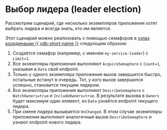 # Выбор лидера (leader election)

Рассмотрим сценарий, где несколько экземпляров приложения хотят выбрать лидера и всегда знать, кто им является.

Этот сценарий можно реализовать с помощью семафоров в [узлах координации {{ ydb-short-name }}](../../reference/ydb-sdk/coordination.md) следующим образом:

1. Создаётся семафор (например, с именем `my-service-leader`) с `Limit=1`.
1. Все экземпляры приложения выполняют `AcquireSemaphore` с `Count=1`, указывая в `Data` свой endpoint.
1. Только у одного экземпляра приложения вызов завершится быстро, остальные встанут в очередь. Тот, у кого вызов завершился успешно, становится текущим лидером.
1. Все экземпляры приложения выполняют `DescribeSemaphore` с `WatchOwners=true` и `IncludeOwners=true`. В результате вызова в `Owners` будет максимум один элемент, из `Data` узнаётся endpoint текущего лидера.
1. При смене лидера вызывается `OnChanged`. В этом случае экземпляры приложения выполняют аналогичный вызов `DescribeSemaphore` и узнают endpoint нового лидера.

